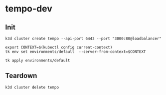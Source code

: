 # tempo-dev

## Init

    k3d cluster create tempo --api-port 6443 --port "3000:80@loadbalancer"

    export CONTEXT=$(kubectl config current-context)
    tk env set environments/default  --server-from-context=$CONTEXT

    tk apply environments/default


## Teardown

    k3d cluster delete tempo
